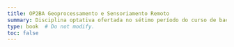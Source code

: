 ```yaml
---
title: OP2BA Geoprocessamento e Sensoriamento Remoto
summary: Disciplina optativa ofertada no sétimo período do curso de bacharelado em Ciência da Computação do câmpus Santa Helena da Universidade Tecnológica Federal do Paraná (UTFPR)
type: book  # Do not modify.
toc: false
---
```

